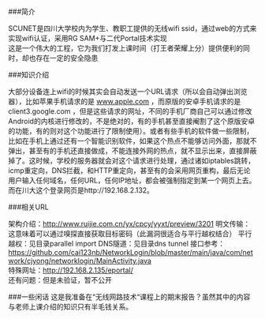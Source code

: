 ###简介

SCUNET是四川大学校内为学生、教职工提供的无线wifi ssid，通过web的方式来实现wifi认证，采用RG SAM+与二代Portal技术实现  
这是一个伟大的工程，它为我们打发上课时间（打王者荣耀上分）提供便利的同时，却也存在一定的安全隐患  

###知识介绍

大部分设备连上wifi的时候其实会自动发送一个URL请求（所以会自动弹出浏览器），比如苹果手机请求的是 www.apple.com ，而原版的安卓手机请求的是 client3.google.com ，但是这些请求的网址，不同的手机厂商自己可以通过修改Android的内核进行修改的，不是绝对的，有的手机甚至直接阉割了这个原版安卓的功能，有的则对这个功能进行了限制使用）。或者有些手机的软件做一些限制，比如在手机上通过还有一个智能识别软件，如果这个热点不能够访问外面，那就不弹出，甚至有的手机还直接做成，不能连接外网的热点，就不显示出来，直接屏蔽掉了。这时候，学校的服务器就会对这个请求进行处理，通过诸如iptables跳转，icmp重定向，DNS拦截，和HTTP重定向，甚至有的会采用网页重构，最后无论用户输入任何域名，任何URL，任何IP地址，都会被强制指定到某一个网页上去。而在川大这个登录网页是http://192.168.2.132。

###相关URL

架构介绍：http://www.ruijie.com.cn/yx/cpcy/yyxt/preview/3201 
明文传输：这意味着可以通过嗅探直接获取目标密码（此漏洞很适合与平行越权结合） 
平行越权：见目录parallel import
DNS隧道：见目录dns tunnel
接口参考：https://github.com/cai123nb/NetworkLogin/blob/master/main/java/com/network/cjyong/networklogin/MainActivity.java  
特殊网址：http://192.168.2.135/eportal/  
还有问题：但是未验证，暂不公开

###一些闲话
这是我准备在“无线网路技术“课程上的期末报告？虽然其中的内容与老师上课介绍的知识只有半毛钱关系。